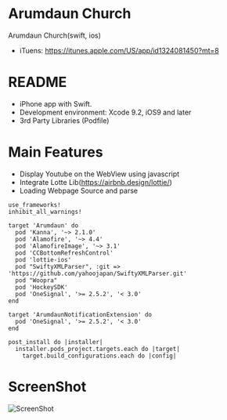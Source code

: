 # Arumdaun Church
Arumdaun Church(swift, ios)

- iTuens: https://itunes.apple.com/US/app/id1324081450?mt=8 
# README #

- iPhone app with Swift.
- Development environment: Xcode 9.2, iOS9 and later
- 3rd Party Libraries (Podfile)

# Main Features #

- Display Youtube on the WebView using javascript
- Integrate Lotte Lib(https://airbnb.design/lottie/)
- Loading Webpage Source and parse

```` code
use_frameworks!
inhibit_all_warnings!

target 'Arumdaun' do
  pod 'Kanna', '~> 2.1.0'
  pod 'Alamofire', '~> 4.4'
  pod 'AlamofireImage', '~> 3.1'
  pod 'CCBottomRefreshControl'
  pod 'lottie-ios'
  pod "SwiftyXMLParser", :git => 'https://github.com/yahoojapan/SwiftyXMLParser.git'
  pod "Woopra"
  pod 'HockeySDK'
  pod 'OneSignal', '>= 2.5.2', '< 3.0'
end

target 'ArumdaunNotificationExtension' do
  pod 'OneSignal', '>= 2.5.2', '< 3.0'
end

post_install do |installer|
  installer.pods_project.targets.each do |target|
    target.build_configurations.each do |config|
````

# ScreenShot

![ScreenShot](https://raw.github.com/4dot/Arumdaun/master/docs/iTunes_ScreenShot.jpeg)
